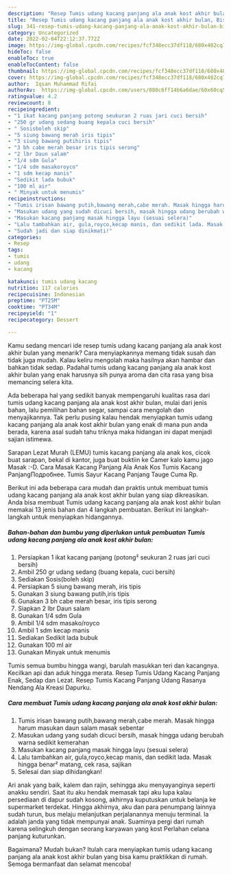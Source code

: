 ```yaml
---
description: "Resep Tumis udang kacang panjang ala anak kost akhir bulan, Bisa Manjain Lidah"
title: "Resep Tumis udang kacang panjang ala anak kost akhir bulan, Bisa Manjain Lidah"
slug: 341-resep-tumis-udang-kacang-panjang-ala-anak-kost-akhir-bulan-bisa-manjain-lidah
category: Uncategorized
date: 2022-02-04T22:12:37.772Z
image: https://img-global.cpcdn.com/recipes/fcf348ecc37df118/680x482cq70/tumis-udang-kacang-panjang-ala-anak-kost-akhir-bulan-foto-resep-utama.jpg
hideToc: false
enableToc: true
enableTocContent: false
thumbnail: https://img-global.cpcdn.com/recipes/fcf348ecc37df118/680x482cq70/tumis-udang-kacang-panjang-ala-anak-kost-akhir-bulan-foto-resep-utama.jpg
cover: https://img-global.cpcdn.com/recipes/fcf348ecc37df118/680x482cq70/tumis-udang-kacang-panjang-ala-anak-kost-akhir-bulan-foto-resep-utama.jpg
author:  Iqsan Muhammad Rifai
authorAv:  https://img-global.cpcdn.com/users/080c6ff14b6a6dae/60x60cq50/avatar.jpg
ratingvalue: 4.2
reviewcount: 8
recipeingredient:
- "1 ikat kacang panjang potong seukuran 2 ruas jari cuci bersih"
- "250 gr udang sedang buang kepala cuci bersih"
- " Sosisboleh skip"
- "5 siung bawang merah iris tipis"
- "3 siung bawang putihiris tipis"
- "3 bh cabe merah besar iris tipis serong"
- "2 lbr Daun salam"
- "1/4 sdm Gula"
- "1/4 sdm masakoroyco"
- "1 sdm kecap manis"
- "Sedikit lada bubuk"
- "100 ml air"
- " Minyak untuk menumis"
recipeinstructions:
- "Tumis irisan bawang putih,bawang merah,cabe merah. Masak hingga harum masukan daun salam masak sebentar"
- "Masukan udang yang sudah dicuci bersih, masak hingga udang berubah warna sedikit kemerahan"
- "Masukan kacang panjang masak hingga layu (sesuai selera)"
- "Lalu tambahkan air, gula,royco,kecap manis, dan sedikit lada. Masak hingga benar² matang, cek rasa, sajikan"
- "Sudah jadi dan siap dinikmati!"
categories:
- Resep
tags:
- tumis
- udang
- kacang

katakunci: tumis udang kacang 
nutrition: 117 calories
recipecuisine: Indonesian
preptime: "PT25M"
cooktime: "PT34M"
recipeyield: "1"
recipecategory: Dessert

---
```



Kamu sedang mencari ide resep tumis udang kacang panjang ala anak kost akhir bulan yang menarik? Cara menyiapkannya memang tidak susah dan tidak juga mudah. Kalau keliru mengolah maka hasilnya akan hambar dan bahkan tidak sedap. Padahal tumis udang kacang panjang ala anak kost akhir bulan yang enak harusnya sih punya aroma dan cita rasa yang bisa memancing selera kita.


Ada beberapa hal yang sedikit banyak mempengaruhi kualitas rasa dari tumis udang kacang panjang ala anak kost akhir bulan, mulai dari jenis bahan, lalu pemilihan bahan segar, sampai cara mengolah dan menyajikannya. Tak perlu pusing kalau hendak menyiapkan tumis udang kacang panjang ala anak kost akhir bulan yang enak di mana pun anda berada, karena asal sudah tahu triknya maka hidangan ini dapat menjadi sajian istimewa.

Sarapan Lezat Murah (LEMU) tumis kacang panjang ala anak kos, cicok buat sarapan, bekal di kantor, juga buat buktiin ke Camer kalo kamu jago Masak :-D. Cara Masak Kacang Panjang Ala Anak Kos Tumis Kacang PanjangПодробнее. Tumis Sayur Kacang Panjang Tauge Cuma Rp.


Berikut ini ada beberapa cara mudah dan praktis untuk membuat tumis udang kacang panjang ala anak kost akhir bulan yang siap dikreasikan. Anda bisa membuat Tumis udang kacang panjang ala anak kost akhir bulan memakai 13 jenis bahan dan 4 langkah pembuatan. Berikut ini langkah-langkah untuk menyiapkan hidangannya.

<!--inarticleads1-->

##### Bahan-bahan dan bumbu yang diperlukan untuk pembuatan Tumis udang kacang panjang ala anak kost akhir bulan:

1. Persiapkan 1 ikat kacang panjang (potong² seukuran 2 ruas jari cuci bersih)
1. Ambil 250 gr udang sedang (buang kepala, cuci bersih)
1. Sediakan  Sosis(boleh skip)
1. Persiapkan 5 siung bawang merah, iris tipis
1. Gunakan 3 siung bawang putih,iris tipis
1. Gunakan 3 bh cabe merah besar, iris tipis serong
1. Siapkan 2 lbr Daun salam
1. Gunakan 1/4 sdm Gula
1. Ambil 1/4 sdm masako/royco
1. Ambil 1 sdm kecap manis
1. Sediakan Sedikit lada bubuk
1. Gunakan 100 ml air
1. Gunakan  Minyak untuk menumis


Tumis semua bumbu hingga wangi, barulah masukkan teri dan kacangnya. Kecilkan api dan aduk hingga merata. Resep Tumis Udang Kacang Panjang Enak, Sedap dan Lezat. Resep Tumis Kacang Panjang Udang Rasanya Nendang Ala Kreasi Dapurku. 

<!--inarticleads2-->

##### Cara membuat Tumis udang kacang panjang ala anak kost akhir bulan:

1. Tumis irisan bawang putih,bawang merah,cabe merah. Masak hingga harum masukan daun salam masak sebentar
1. Masukan udang yang sudah dicuci bersih, masak hingga udang berubah warna sedikit kemerahan
1. Masukan kacang panjang masak hingga layu (sesuai selera)
1. Lalu tambahkan air, gula,royco,kecap manis, dan sedikit lada. Masak hingga benar² matang, cek rasa, sajikan
1. Selesai dan siap dihidangkan!

Ari anak yang baik, kalem dan rajin, sehingga aku menyayanginya seperti anakku sendiri. Saat itu aku hendak memasak tapi aku lupa kalau persediaan di dapur sudah kosong, akhirnya kuputuskan untuk belanja ke supermarket terdekat. Hingga akhirnya, aku dan para penumpang lainnya sudah turun, bus melaju melanjutkan perjalanannya menuju terminal. Ia adalah janda yang tidak mempunyai anak. Suaminya pergi dari rumah karena selingkuh dengan seorang karyawan yang kost Perlahan celana panjang kuturunkan. 

Bagaimana? Mudah bukan? Itulah cara menyiapkan tumis udang kacang panjang ala anak kost akhir bulan yang bisa kamu praktikkan di rumah. Semoga bermanfaat dan selamat mencoba!
